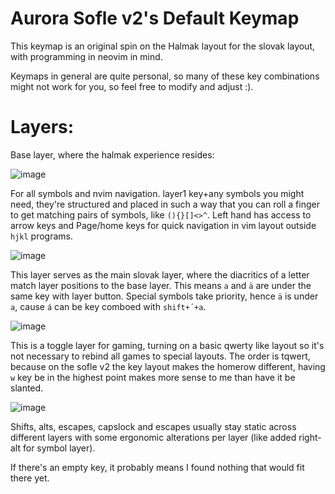 # Aurora Sofle v2's Default Keymap
This keymap is an original spin on the Halmak layout for the slovak layout, with programming in neovim in mind.

Keymaps in general are quite personal, so many of these key combinations might not work for you, so feel free to modify and adjust :).

# Layers:
Base layer, where the halmak experience resides:

![image](https://github.com/djkato/sofle_halmak_sk_keymap/assets/25299243/e5258b57-2c25-4407-9944-98dc5b8a2256)

For all symbols and nvim navigation. layer1 key+any symbols you might need, they're structured and placed in such a way that you can roll a finger to get matching pairs of symbols, like `(){}[]<>^`. Left hand has access to arrow keys and Page/home keys for quick navigation in vim layout outside `hjkl` programs.

![image](https://github.com/djkato/sofle_halmak_sk_keymap/assets/25299243/cc1ce201-e466-46ea-8c9a-b6aa11685057)

This layer serves as the main slovak layer, where the diacritics of a letter match layer positions to the base layer. This means `a` and `ä` are under the same key with layer button. Special symbols take priority, hence `ä` is under `a`, cause `á` can be key comboed with `shift+´+a`.

![image](https://github.com/djkato/sofle_halmak_sk_keymap/assets/25299243/85c3828f-563c-4000-96c3-73f996904040)

This is a toggle layer for gaming, turning on a basic qwerty like layout so it's not necessary to rebind all games to special layouts. The order is tqwert, because on the sofle v2 the key layout makes the homerow different, having `w` key be in the highest point makes more sense to me than have it be slanted.

![image](https://github.com/djkato/sofle_halmak_sk_keymap/assets/25299243/5ac20a1b-3b4e-401a-982f-90fbb377480a)

Shifts, alts, escapes, capslock and escapes usually stay static across different layers with some ergonomic alterations per layer (like added right-alt for symbol layer). 


If there's an empty key, it probably means I found nothing that would fit there yet.

